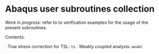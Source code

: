 # Abaqus user subroutines collection

*Work in progress*: refer to to verification examples for the usage of the
present subroutines.

Contents:

. True stress correction for TSL: `ts` 
. Weakly coupled analysis: `weakC`
